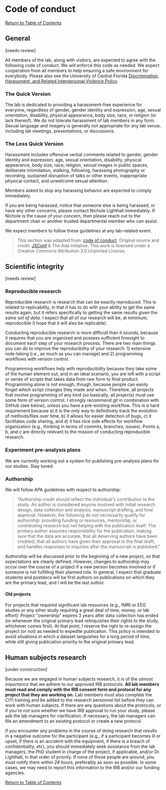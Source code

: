 # Code of conduct

[Return to Table of Contents](readme.md#table-of-contents)

## General

[needs review]

All members of the lab, along with visitors, are expected to agree with the following code of conduct. We will enforce this code as needed. We expect cooperation from all members to help ensuring a safe environment for everybody. Please also see the University of Central Florida [Discrimination, Harassment, and Related Interpersonal Violence Policy](https://policies.ucf.edu/documents/2-004.1ProhibitionOfDiscriminationHarassmentAndRelatedInterpersonalViolence.pdf).

### The Quick Version

The lab is dedicated to providing a harassment-free experience for everyone, regardless of gender, gender identity and expression, age, sexual orientation, disability, physical appearance, body size, race, or religion (or lack thereof). We do not tolerate harassment of lab members in any form. Sexual language and imagery is generally not appropriate for any lab venue, including lab meetings, presentations, or discussions.

### The Less Quick Version

Harassment includes offensive verbal comments related to gender, gender identity and expression, age, sexual orientation, disability, physical appearance, body size, race, religion, sexual images in public spaces, deliberate intimidation, stalking, following, harassing photography or recording, sustained disruption of talks or other events, inappropriate physical contact, and unwelcome sexual attention.

Members asked to stop any harassing behavior are expected to comply immediately.

If you are being harassed, notice that someone else is being harassed, or have any other concerns, please contact Nichole Lighthall immediately. If Nichole is the cause of your concern, then please reach out to the department chair or another trusted departmental member who can assist.

We expect members to follow these guidelines at any lab-related event.

> This section was adapted from: [code of conduct](http://ivory.idyll.org/lab/coc.html). Original source and credit: [JSConf](http://2012.jsconf.us/#/about) & The Ada Initiative. This work is licensed under a Creative Commons Attribution 3.0 Unported License.

## Scientific integrity

[needs review]

### Reproducible research

Reproducible research is research that can be exactly reproduced. This is related to replicability, in that it has to do with your ability to get the same results again, but it refers specifically to getting the same results given the *same set of data*. I expect that all of our research will be, at minimum, reproducible (I hope that it will also be replicable).

Conducting reproducible research is more difficult than it sounds, because it requires that you are organized and possess sufficient foresight to document each step of your research process. There are two main things you can do to improve the reproducibility of your research: 1) extensive note-taking (i.e., as much as you can manage) and 2) programming workflows with version control.

Programming workflows help with reproducibility because they take some of the human element out, and in an ideal scenario, you are left with a script or series of scripts that takes data from raw form to final product. Programming alone is not enough, though, because people can easily forget which script changes they made and when. Therefore, all projects that involve programming of any kind (so basically, all projects) must use some form of version control. I strongly recommend git in combination with GitHub (see below), unless you have a pre-existing workflow. This is a hard requirement because a) it is the only way to definitively track the evolution of methods/files over time, b) it allows for easier detection of bugs, c) it facilitates code sharing, and d) it has nice side effects for workflow organization (e.g., thinking in terms of commits, branches, issues). Points a, b, and c are directly relevant to the mission of conducting reproducible research.

### Experiment pre-analysis plans

We are currently working out a system for publishing pre-analysis plans for our studies. Stay tuned.

### Authorship

We will follow APA guidelines with respect to authorship:

>"Authorship credit should reflect the individual's contribution to the study. An author is considered anyone involved with initial research design, data collection and analysis, manuscript drafting, and final approval. However, the following do not necessarily qualify for authorship: providing funding or resources, mentorship, or contributing research but not helping with the publication itself. The primary author assumes responsibility for the publication, making sure that the data are accurate, that all deserving authors have been credited, that all authors have given their approval to the final draft; and handles responses to inquiries after the manuscript is published."

Authorship will be discussed prior to the beginning of a new project, so that expectations are clearly defined. However, changes to authorship may occur over the course of a project if a new person becomes involved or if someone is not fulfilling their planned role. In general, I expect that graduate students and postdocs will be first authors on publications on which they are the primary lead, and I will be the last author.

#### Old projects

For projects that required significant lab resources (e.g., fMRI or EEG studies or any other study requiring a great deal of time, money, or lab effort): Project "ownership" expires 3 years after data collection has ended (or whenever the original primary lead relinquishes their rights to the study, whichever comes first). At that point, I reserve the right to re-assign the project (or not) as needed to expedite publication. This policy is intended to avoid situations in which a dataset languishes for a long period of time, while still giving publication priority to the original primary lead.

## Human subjects research

[under construction]

Because we are engaged in human subjects research, it is of the *utmost importance* that we adhere to our approved IRB protocols. **All lab members must read and comply with the IRB consent form and protocol for any project that they are working on.** Lab members must also complete the CITI training and be added to the research personnel list before they can work with human subjects. If there are any questions about the protocols, or if you're not sure whether we have IRB approval to run your study, please ask the lab managers for clarification. If necessary, the lab managers can file an amendment to an existing protocol or create a new protocol.

If you encounter any problems in the course of doing research that results in a negative outcome for the participant (e.g., if a participant becomes ill or upset, if there is an accident with the equipment, if there is a breach of confidentiality, etc), you should immediately seek assistance from the lab managers, the PhD student in charge of the project, if applicable, and/or Dr. Lighthall, in that order of priority. If none of those people are around, you must notify them *within 24 hours*, preferably as soon as possible. In some cases, we may need to report this information to the IRB and/or our funding agencies.

[Return to Table of Contents](readme.md#table-of-contents)
